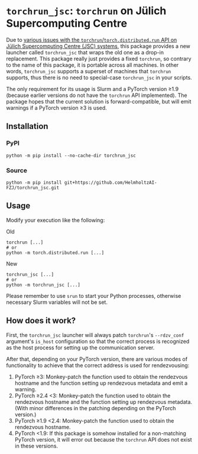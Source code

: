 # `torchrun_jsc`: `torchrun` on Jülich Supercomputing Centre

Due to [various issues with the `torchrun`/`torch.distributed.run` API
on Jülich Supercomputing Centre (JSC)
systems](https://github.com/pytorch/pytorch/issues/73656), this
package provides a new launcher called `torchrun_jsc` that wraps the
old one as a drop-in replacement. This package really just provides a
fixed `torchrun`, so contrary to the name of this package, it is
portable across all machines. In other words, `torchrun_jsc` supports
a superset of machines that `torchrun` supports, thus there is no need
to special-case `torchrun_jsc` in your scripts.

The only requirement for its usage is Slurm and a PyTorch version ≥1.9
(because earlier versions do not have the `torchrun` API implemented).
The package hopes that the current solution is forward-compatible, but
will emit warnings if a PyTorch version ≥3 is used.

## Installation

### PyPI

```shell
python -m pip install --no-cache-dir torchrun_jsc
```

### Source

```shell
python -m pip install git+https://github.com/HelmholtzAI-FZJ/torchrun_jsc.git
```

## Usage

Modify your execution like the following:

Old
```shell
torchrun [...]
# or
python -m torch.distributed.run [...]
```

New
```shell
torchrun_jsc [...]
# or
python -m torchrun_jsc [...]
```

Please remember to use `srun` to start your Python processes,
otherwise necessary Slurm variables will not be set.

## How does it work?

First, the `torchrun_jsc` launcher will always patch `torchrun`'s
`--rdzv_conf` argument's `is_host` configuration so that the correct
process is recognized as the host process for setting up the
communication server.

After that, depending on your PyTorch version, there are various modes
of functionality to achieve that the correct address is used for
rendezvousing:
1. PyTorch ≥3: Monkey-patch the function used to obtain the rendezvous
   hostname and the function setting up rendezvous metadata and emit a
   warning.
2. PyTorch ≥2.4 <3: Monkey-patch the function used to obtain the
   rendezvous hostname and the function setting up rendezvous
   metadata. (With minor differences in the patching depending on the
   PyTorch version.)
3. PyTorch ≥1.9 <2.4: Monkey-patch the function used to obtain the
   rendezvous hostname.
4. PyTorch <1.9: If this package is somehow installed for a
   non-matching PyTorch version, it will error out because the
   `torchrun` API does not exist in these versions.
